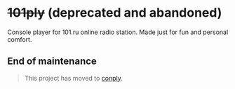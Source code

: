 # ~~101ply~~  (deprecated and abandoned)
Console player for 101.ru online radio station.
Made just for fun and personal comfort.

## End of maintenance

> This project has moved to [conply](https://github.com/koykov/conply/tree/master/101).

